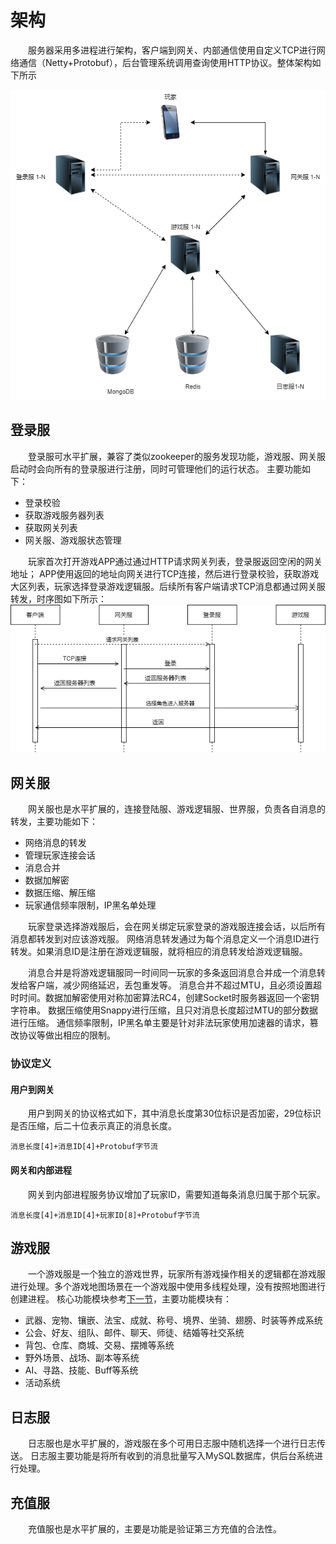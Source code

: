 # 架构
&emsp;&emsp;服务器采用多进程进行架构，客户端到网关、内部通信使用自定义TCP进行网络通信（Netty+Protobuf），后台管理系统调用查询使用HTTP协议。整体架构如下所示

![服务器架构](img/mmo_architecture.png)


## 登录服
&emsp;&emsp;登录服可水平扩展，兼容了类似zookeeper的服务发现功能，游戏服、网关服启动时会向所有的登录服进行注册，同时可管理他们的运行状态。
主要功能如下：
* 登录校验
* 获取游戏服务器列表
* 获取网关列表
* 网关服、游戏服状态管理

&emsp;&emsp;玩家首次打开游戏APP通过通过HTTP请求网关列表，登录服返回空闲的网关地址；
APP使用返回的地址向网关进行TCP连接，然后进行登录校验，获取游戏大区列表，玩家选择登录游戏逻辑服。后续所有客户端请求TCP消息都通过网关服转发，时序图如下所示：  
![登录流程图](img/mmo_login.png)  


## 网关服
&emsp;&emsp;网关服也是水平扩展的，连接登陆服、游戏逻辑服、世界服，负责各自消息的转发，主要功能如下：
* 网络消息的转发
* 管理玩家连接会话
* 消息合并
* 数据加解密
* 数据压缩、解压缩
* 玩家通信频率限制，IP黑名单处理

&emsp;&emsp;玩家登录选择游戏服后，会在网关绑定玩家登录的游戏服连接会话，以后所有消息都转发到对应该游戏服。
 网络消息转发通过为每个消息定义一个消息ID进行转发。如果消息ID是注册在游戏逻辑服，就将相应的消息转发给游戏逻辑服。  
 
 &emsp;&emsp;消息合并是将游戏逻辑服同一时间同一玩家的多条返回消息合并成一个消息转发给客户端，减少网络延迟，丢包重发等。
 消息合并不超过MTU，且必须设置超时时间。数据加解密使用对称加密算法RC4，创建Socket时服务器返回一个密钥字符串。
 数据压缩使用Snappy进行压缩，且只对消息长度超过MTU的部分数据进行压缩。
 通信频率限制，IP黑名单主要是针对非法玩家使用加速器的请求，篡改协议等做出相应的限制。
 
### 协议定义
####  用户到网关
&emsp;&emsp;用户到网关的协议格式如下，其中消息长度第30位标识是否加密，29位标识是否压缩，后二十位表示真正的消息长度。
```
消息长度[4]+消息ID[4]+Protobuf字节流
```
#### 网关和内部进程
&emsp;&emsp;网关到内部进程服务协议增加了玩家ID，需要知道每条消息归属于那个玩家。
```shell script
消息长度[4]+消息ID[4]+玩家ID[8]+Protobuf字节流
```

## 游戏服
&emsp;&emsp;一个游戏服是一个独立的游戏世界，玩家所有游戏操作相关的逻辑都在游戏服进行处理。多个游戏地图场景在一个游戏服中使用多线程处理，没有按照地图进行创建进程。
核心功能模块参考[下一节](核心模块.md)，主要功能模块有：
* 武器、宠物、镶嵌、法宝、成就、称号、境界、坐骑、翅膀、时装等养成系统
* 公会、好友、组队、邮件、聊天、师徒、结婚等社交系统
* 背包、仓库、商城、交易、摆摊等系统
* 野外场景、战场、副本等系统
* AI、寻路、技能、Buff等系统
* 活动系统
     
     
## 日志服
&emsp;&emsp;日志服也是水平扩展的，游戏服在多个可用日志服中随机选择一个进行日志传送。
日志服主要功能是将所有收到的消息批量写入MySQL数据库，供后台系统进行处理。

## 充值服
&emsp;&emsp;充值服也是水平扩展的，主要是功能是验证第三方充值的合法性。

